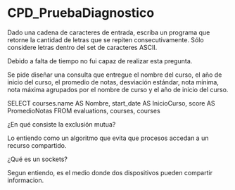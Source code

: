 # CPD_PruebaDiagnostico

Dado una cadena de caracteres de entrada, escriba un programa que retorne la cantidad de letras que se repiten consecutivamente. Sólo considere letras dentro del set de caracteres ASCII.

Debido a falta de tiempo no fui capaz de realizar esta pregunta.

Se pide diseñar una consulta que entregue el nombre del curso, el año de inicio del curso, el promedio de notas, desviación estándar, nota mínima, nota máxima agrupados por el nombre de curso y el año de inicio del curso.

SELECT courses.name AS Nombre, start_date AS InicioCurso, score AS PromedioNotas
FROM evaluations, courses, courses

¿En qué consiste la exclusión mutua?

Lo entiendo como un algoritmo que evita que procesos accedan a un recurso compartido.

¿Qué es un sockets?

Segun entiendo, es el medio donde dos dispositivos pueden compartir informacion.
